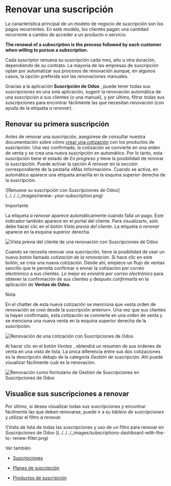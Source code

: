 # Renovar una suscripción

La característica principal de un modelo de negocio de suscripción son los
pagos recurrentes. En este modelo, los clientes pagan una cantidad recurrente
a cambio de acceder a un producto o servicio.

**The renewal of a subscription is the process followed by each customer when
willing to pursue a subscription.**

Cada suscriptor renueva su suscripción cada mes, año u otra duración,
dependiendo de su contrato. La mayoría de las empresas de suscripción optan
por automatizar sus procesos de renovación aunque, en algunos casos, la opción
preferida son las renovaciones manuales.

Gracias a la aplicación **Suscripción de Odoo** , puede tener todas sus
suscripciones en una sola aplicación, sugerir la renovación automática de una
suscripción a sus clientes (o una manual), y por último, filtrar todas sus
suscripciones para encontrar fácilmente las que necesitan renovación (con
ayuda de la etiqueta _a renovar_).

## Renovar su primera suscripción

Antes de renovar una suscripción, asegúrese de consultar nuestra documentación
sobre cómo [crear una cotización](../subscriptions.html) con los productos de
suscripción. Una vez confirmada, la cotización se convierte en una orden de
venta y se crea una nueva suscripción en automático. Por lo tanto, esta
suscripción tiene el estado de _En progreso_ y tiene la posibilidad de renovar
la suscripción. Puede activar la opción _A renovar_ en la sección
correspondiente de la pestaña «Más información». Cuando se activa, en
automático aparece una etiqueta amarilla en la esquina superior derecha de la
suscripción.

![Renueve su suscripción con Suscripciones de Odoo](../../../_images/renew-
your-subscription.png)

Importante

La etiqueta _a renovar_ aparece automáticamente cuando falla un pago. Este
indicador también aparece en el portal del cliente. Para visualizarlo, solo
debe hacer clic en el botón _Vista previa del cliente_. La etiqueta _a
renovar_ aparece en la esquina superior derecha.

![Vista previa del cliente de una renovación con Suscripciones de
Odoo](../../../_images/customer-preview-of-a-renewal.png)

Cuando se necesita renovar una suscripción, tiene la posibilidad de usar un
nuevo botón llamado _cotización de la renovación_. Si hace clic en este botón,
se crea una nueva cotización. Desde ahí, empiece un flujo de ventas sencillo
que le permita confirmar o enviar la cotización por correo electrónico a sus
clientes. Lo mejor es _enviarla por correo electrónico_ para obtener la
confirmación de sus clientes y después _confirmarla_ en la aplicación de
**Ventas de Odoo**.

Nota

En el chatter de esta nueva cotización se menciona que «esta orden de
renovación se creó desde la suscripción anterior». Una vez que sus clientes la
hayan confirmado, esta cotización se convierte en una orden de venta y se
menciona una nueva venta en la esquina superior derecha de la suscripción.

![Renovación de una cotización con Suscripciones de
Odoo](../../../_images/renew-a-quotation.png)

Al hacer clic en el botón _Ventas_ , obtendrá un resumen de sus órdenes de
venta en una vista de lista. La única diferencia entre sus dos cotizaciones es
la descripción debajo de la categoría _Gestión de suscripción_. Ahí puede
visualizar fácilmente cuál es la renovación.

![Renovación como formulario de Gestión de Suscripciones en Suscripciones de
Odoo ](../../../_images/subscription-management-category.png)

## Visualice sus suscripciones a renovar

Por último, si desea visualizar todas sus suscripciones y encontrar fácilmente
las que deben renovarse, puede ir a su _tablero de suscripciones_ y utilizar
el filtro _a renovar_.

![Vista de lista de todas las suscripciones y uso de un filtro para renovar en
Suscripciones de Odoo  ](../../../_images/subscriptions-dashboard-with-the-to-
renew-filter.png)

Ver también

  * [Suscripciones](../subscriptions.html)

  * [Planes de suscripción](plans.html)

  * [Productos de suscripción](products.html)

